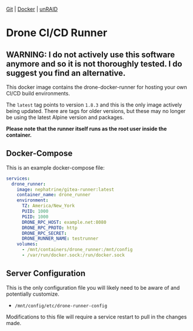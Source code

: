 <!--
SPDX-FileCopyrightText: 2023 - 2025 Daniel Wolf <nephatrine@gmail.com>

SPDX-License-Identifier: ISC
-->

[Git](https://code.nephatrine.net/NephNET/docker-drone-run/src/branch/master) |
[Docker](https://hub.docker.com/r/nephatrine/drone-runner/) |
[unRAID](https://code.nephatrine.net/NephNET/unraid-containers)

# Drone CI/CD Runner

## WARNING: I do not actively use this software anymore and so it is not thoroughly tested. I do suggest you find an alternative.

This docker image contains the drone-docker-runner for hosting your own CI/CD
build environments.

The `latest` tag points to version `1.8.3` and this is the only image actively
being updated. There are tags for older versions, but these may no longer be
using the latest Alpine version and packages.

**Please note that the runner itself runs as the root user inside the container.**

## Docker-Compose

This is an example docker-compose file:

```yaml
services:
  drone_runner:
    image: nephatrine/gitea-runner:latest
    container_name: drone_runner
    environment:
      TZ: America/New_York
      PUID: 1000
      PGID: 1000
      DRONE_RPC_HOST: example.net:8080
      DRONE_RPC_PROTO: http
      DRONE_RPC_SECRET:
      DRONE_RUNNER_NAME: testrunner
    volumes:
      - /mnt/containers/drone_runner:/mnt/config
      - /var/run/docker.sock:/run/docker.sock
```

## Server Configuration

This is the only configuration file you will likely need to be aware of and
potentially customize.

- `/mnt/config/etc/drone-runner-config`

Modifications to this file will require a service restart to pull in the
changes made.
